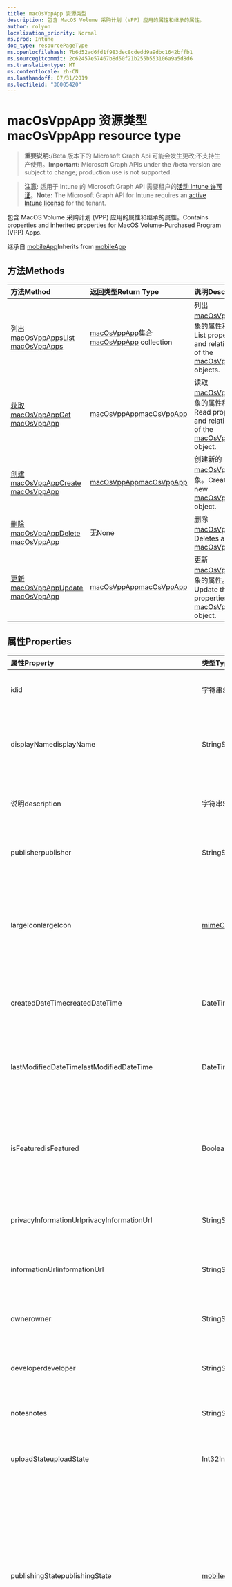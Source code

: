 ```yaml
---
title: macOsVppApp 资源类型
description: 包含 MacOS Volume 采购计划 (VPP) 应用的属性和继承的属性。
author: rolyon
localization_priority: Normal
ms.prod: Intune
doc_type: resourcePageType
ms.openlocfilehash: 7b6d52ad6fd1f983dec8cdedd9a9dbc1642bffb1
ms.sourcegitcommit: 2c62457e57467b8d50f21b255b553106a9a5d8d6
ms.translationtype: MT
ms.contentlocale: zh-CN
ms.lasthandoff: 07/31/2019
ms.locfileid: "36005420"
---
```

# <a name="macosvppapp-resource-type"></a><span data-ttu-id="2bfa8-103">macOsVppApp 资源类型</span><span class="sxs-lookup"><span data-stu-id="2bfa8-103">macOsVppApp resource type</span></span>

> <span data-ttu-id="2bfa8-104">**重要说明:**/Beta 版本下的 Microsoft Graph Api 可能会发生更改;不支持生产使用。</span><span class="sxs-lookup"><span data-stu-id="2bfa8-104">**Important:** Microsoft Graph APIs under the /beta version are subject to change; production use is not supported.</span></span>

> <span data-ttu-id="2bfa8-105">**注意:** 适用于 Intune 的 Microsoft Graph API 需要租户的[活动 Intune 许可证](https://go.microsoft.com/fwlink/?linkid=839381)。</span><span class="sxs-lookup"><span data-stu-id="2bfa8-105">**Note:** The Microsoft Graph API for Intune requires an [active Intune license](https://go.microsoft.com/fwlink/?linkid=839381) for the tenant.</span></span>

<span data-ttu-id="2bfa8-106">包含 MacOS Volume 采购计划 (VPP) 应用的属性和继承的属性。</span><span class="sxs-lookup"><span data-stu-id="2bfa8-106">Contains properties and inherited properties for MacOS Volume-Purchased Program (VPP) Apps.</span></span>


<span data-ttu-id="2bfa8-107">继承自 [mobileApp](../resources/intune-apps-mobileapp.md)</span><span class="sxs-lookup"><span data-stu-id="2bfa8-107">Inherits from [mobileApp](../resources/intune-apps-mobileapp.md)</span></span>

## <a name="methods"></a><span data-ttu-id="2bfa8-108">方法</span><span class="sxs-lookup"><span data-stu-id="2bfa8-108">Methods</span></span>
|<span data-ttu-id="2bfa8-109">方法</span><span class="sxs-lookup"><span data-stu-id="2bfa8-109">Method</span></span>|<span data-ttu-id="2bfa8-110">返回类型</span><span class="sxs-lookup"><span data-stu-id="2bfa8-110">Return Type</span></span>|<span data-ttu-id="2bfa8-111">说明</span><span class="sxs-lookup"><span data-stu-id="2bfa8-111">Description</span></span>|
|:---|:---|:---|
|[<span data-ttu-id="2bfa8-112">列出 macOsVppApps</span><span class="sxs-lookup"><span data-stu-id="2bfa8-112">List macOsVppApps</span></span>](../api/intune-apps-macosvppapp-list.md)|<span data-ttu-id="2bfa8-113">[macOsVppApp](../resources/intune-apps-macosvppapp.md)集合</span><span class="sxs-lookup"><span data-stu-id="2bfa8-113">[macOsVppApp](../resources/intune-apps-macosvppapp.md) collection</span></span>|<span data-ttu-id="2bfa8-114">列出[macOsVppApp](../resources/intune-apps-macosvppapp.md)对象的属性和关系。</span><span class="sxs-lookup"><span data-stu-id="2bfa8-114">List properties and relationships of the [macOsVppApp](../resources/intune-apps-macosvppapp.md) objects.</span></span>|
|[<span data-ttu-id="2bfa8-115">获取 macOsVppApp</span><span class="sxs-lookup"><span data-stu-id="2bfa8-115">Get macOsVppApp</span></span>](../api/intune-apps-macosvppapp-get.md)|[<span data-ttu-id="2bfa8-116">macOsVppApp</span><span class="sxs-lookup"><span data-stu-id="2bfa8-116">macOsVppApp</span></span>](../resources/intune-apps-macosvppapp.md)|<span data-ttu-id="2bfa8-117">读取[macOsVppApp](../resources/intune-apps-macosvppapp.md)对象的属性和关系。</span><span class="sxs-lookup"><span data-stu-id="2bfa8-117">Read properties and relationships of the [macOsVppApp](../resources/intune-apps-macosvppapp.md) object.</span></span>|
|[<span data-ttu-id="2bfa8-118">创建 macOsVppApp</span><span class="sxs-lookup"><span data-stu-id="2bfa8-118">Create macOsVppApp</span></span>](../api/intune-apps-macosvppapp-create.md)|[<span data-ttu-id="2bfa8-119">macOsVppApp</span><span class="sxs-lookup"><span data-stu-id="2bfa8-119">macOsVppApp</span></span>](../resources/intune-apps-macosvppapp.md)|<span data-ttu-id="2bfa8-120">创建新的[macOsVppApp](../resources/intune-apps-macosvppapp.md)对象。</span><span class="sxs-lookup"><span data-stu-id="2bfa8-120">Create a new [macOsVppApp](../resources/intune-apps-macosvppapp.md) object.</span></span>|
|[<span data-ttu-id="2bfa8-121">删除 macOsVppApp</span><span class="sxs-lookup"><span data-stu-id="2bfa8-121">Delete macOsVppApp</span></span>](../api/intune-apps-macosvppapp-delete.md)|<span data-ttu-id="2bfa8-122">无</span><span class="sxs-lookup"><span data-stu-id="2bfa8-122">None</span></span>|<span data-ttu-id="2bfa8-123">删除[macOsVppApp](../resources/intune-apps-macosvppapp.md)。</span><span class="sxs-lookup"><span data-stu-id="2bfa8-123">Deletes a [macOsVppApp](../resources/intune-apps-macosvppapp.md).</span></span>|
|[<span data-ttu-id="2bfa8-124">更新 macOsVppApp</span><span class="sxs-lookup"><span data-stu-id="2bfa8-124">Update macOsVppApp</span></span>](../api/intune-apps-macosvppapp-update.md)|[<span data-ttu-id="2bfa8-125">macOsVppApp</span><span class="sxs-lookup"><span data-stu-id="2bfa8-125">macOsVppApp</span></span>](../resources/intune-apps-macosvppapp.md)|<span data-ttu-id="2bfa8-126">更新[macOsVppApp](../resources/intune-apps-macosvppapp.md)对象的属性。</span><span class="sxs-lookup"><span data-stu-id="2bfa8-126">Update the properties of a [macOsVppApp](../resources/intune-apps-macosvppapp.md) object.</span></span>|

## <a name="properties"></a><span data-ttu-id="2bfa8-127">属性</span><span class="sxs-lookup"><span data-stu-id="2bfa8-127">Properties</span></span>
|<span data-ttu-id="2bfa8-128">属性</span><span class="sxs-lookup"><span data-stu-id="2bfa8-128">Property</span></span>|<span data-ttu-id="2bfa8-129">类型</span><span class="sxs-lookup"><span data-stu-id="2bfa8-129">Type</span></span>|<span data-ttu-id="2bfa8-130">说明</span><span class="sxs-lookup"><span data-stu-id="2bfa8-130">Description</span></span>|
|:---|:---|:---|
|<span data-ttu-id="2bfa8-131">id</span><span class="sxs-lookup"><span data-stu-id="2bfa8-131">id</span></span>|<span data-ttu-id="2bfa8-132">字符串</span><span class="sxs-lookup"><span data-stu-id="2bfa8-132">String</span></span>|<span data-ttu-id="2bfa8-133">实体的键。</span><span class="sxs-lookup"><span data-stu-id="2bfa8-133">Key of the entity.</span></span> <span data-ttu-id="2bfa8-134">继承自 [mobileApp](../resources/intune-apps-mobileapp.md)</span><span class="sxs-lookup"><span data-stu-id="2bfa8-134">Inherited from [mobileApp](../resources/intune-apps-mobileapp.md)</span></span>|
|<span data-ttu-id="2bfa8-135">displayName</span><span class="sxs-lookup"><span data-stu-id="2bfa8-135">displayName</span></span>|<span data-ttu-id="2bfa8-136">String</span><span class="sxs-lookup"><span data-stu-id="2bfa8-136">String</span></span>|<span data-ttu-id="2bfa8-137">管理员提供或导入的应用标题。</span><span class="sxs-lookup"><span data-stu-id="2bfa8-137">The admin provided or imported title of the app.</span></span> <span data-ttu-id="2bfa8-138">继承自 [mobileApp](../resources/intune-apps-mobileapp.md)</span><span class="sxs-lookup"><span data-stu-id="2bfa8-138">Inherited from [mobileApp](../resources/intune-apps-mobileapp.md)</span></span>|
|<span data-ttu-id="2bfa8-139">说明</span><span class="sxs-lookup"><span data-stu-id="2bfa8-139">description</span></span>|<span data-ttu-id="2bfa8-140">字符串</span><span class="sxs-lookup"><span data-stu-id="2bfa8-140">String</span></span>|<span data-ttu-id="2bfa8-141">应用的说明。</span><span class="sxs-lookup"><span data-stu-id="2bfa8-141">The description of the app.</span></span> <span data-ttu-id="2bfa8-142">继承自 [mobileApp](../resources/intune-apps-mobileapp.md)</span><span class="sxs-lookup"><span data-stu-id="2bfa8-142">Inherited from [mobileApp](../resources/intune-apps-mobileapp.md)</span></span>|
|<span data-ttu-id="2bfa8-143">publisher</span><span class="sxs-lookup"><span data-stu-id="2bfa8-143">publisher</span></span>|<span data-ttu-id="2bfa8-144">String</span><span class="sxs-lookup"><span data-stu-id="2bfa8-144">String</span></span>|<span data-ttu-id="2bfa8-145">应用的发布者。</span><span class="sxs-lookup"><span data-stu-id="2bfa8-145">The publisher of the app.</span></span> <span data-ttu-id="2bfa8-146">继承自 [mobileApp](../resources/intune-apps-mobileapp.md)</span><span class="sxs-lookup"><span data-stu-id="2bfa8-146">Inherited from [mobileApp](../resources/intune-apps-mobileapp.md)</span></span>|
|<span data-ttu-id="2bfa8-147">largeIcon</span><span class="sxs-lookup"><span data-stu-id="2bfa8-147">largeIcon</span></span>|[<span data-ttu-id="2bfa8-148">mimeContent</span><span class="sxs-lookup"><span data-stu-id="2bfa8-148">mimeContent</span></span>](../resources/intune-shared-mimecontent.md)|<span data-ttu-id="2bfa8-149">要显示在应用详细信息中并用于图标上传的大图标。</span><span class="sxs-lookup"><span data-stu-id="2bfa8-149">The large icon, to be displayed in the app details and used for upload of the icon.</span></span> <span data-ttu-id="2bfa8-150">继承自 [mobileApp](../resources/intune-apps-mobileapp.md)</span><span class="sxs-lookup"><span data-stu-id="2bfa8-150">Inherited from [mobileApp](../resources/intune-apps-mobileapp.md)</span></span>|
|<span data-ttu-id="2bfa8-151">createdDateTime</span><span class="sxs-lookup"><span data-stu-id="2bfa8-151">createdDateTime</span></span>|<span data-ttu-id="2bfa8-152">DateTimeOffset</span><span class="sxs-lookup"><span data-stu-id="2bfa8-152">DateTimeOffset</span></span>|<span data-ttu-id="2bfa8-153">创建应用的日期和时间。</span><span class="sxs-lookup"><span data-stu-id="2bfa8-153">The date and time the app was created.</span></span> <span data-ttu-id="2bfa8-154">继承自 [mobileApp](../resources/intune-apps-mobileapp.md)</span><span class="sxs-lookup"><span data-stu-id="2bfa8-154">Inherited from [mobileApp](../resources/intune-apps-mobileapp.md)</span></span>|
|<span data-ttu-id="2bfa8-155">lastModifiedDateTime</span><span class="sxs-lookup"><span data-stu-id="2bfa8-155">lastModifiedDateTime</span></span>|<span data-ttu-id="2bfa8-156">DateTimeOffset</span><span class="sxs-lookup"><span data-stu-id="2bfa8-156">DateTimeOffset</span></span>|<span data-ttu-id="2bfa8-157">上次修改应用的日期和时间。</span><span class="sxs-lookup"><span data-stu-id="2bfa8-157">The date and time the app was last modified.</span></span> <span data-ttu-id="2bfa8-158">继承自 [mobileApp](../resources/intune-apps-mobileapp.md)</span><span class="sxs-lookup"><span data-stu-id="2bfa8-158">Inherited from [mobileApp](../resources/intune-apps-mobileapp.md)</span></span>|
|<span data-ttu-id="2bfa8-159">isFeatured</span><span class="sxs-lookup"><span data-stu-id="2bfa8-159">isFeatured</span></span>|<span data-ttu-id="2bfa8-160">Boolean</span><span class="sxs-lookup"><span data-stu-id="2bfa8-160">Boolean</span></span>|<span data-ttu-id="2bfa8-161">指示应用是否被管理员标记为特色的值。继承自 [mobileApp](../resources/intune-apps-mobileapp.md)</span><span class="sxs-lookup"><span data-stu-id="2bfa8-161">The value indicating whether the app is marked as featured by the admin. Inherited from [mobileApp](../resources/intune-apps-mobileapp.md)</span></span>|
|<span data-ttu-id="2bfa8-162">privacyInformationUrl</span><span class="sxs-lookup"><span data-stu-id="2bfa8-162">privacyInformationUrl</span></span>|<span data-ttu-id="2bfa8-163">String</span><span class="sxs-lookup"><span data-stu-id="2bfa8-163">String</span></span>|<span data-ttu-id="2bfa8-164">隐私声明 URL。</span><span class="sxs-lookup"><span data-stu-id="2bfa8-164">The privacy statement Url.</span></span> <span data-ttu-id="2bfa8-165">继承自 [mobileApp](../resources/intune-apps-mobileapp.md)</span><span class="sxs-lookup"><span data-stu-id="2bfa8-165">Inherited from [mobileApp](../resources/intune-apps-mobileapp.md)</span></span>|
|<span data-ttu-id="2bfa8-166">informationUrl</span><span class="sxs-lookup"><span data-stu-id="2bfa8-166">informationUrl</span></span>|<span data-ttu-id="2bfa8-167">String</span><span class="sxs-lookup"><span data-stu-id="2bfa8-167">String</span></span>|<span data-ttu-id="2bfa8-168">详细信息 URL。</span><span class="sxs-lookup"><span data-stu-id="2bfa8-168">The more information Url.</span></span> <span data-ttu-id="2bfa8-169">继承自 [mobileApp](../resources/intune-apps-mobileapp.md)</span><span class="sxs-lookup"><span data-stu-id="2bfa8-169">Inherited from [mobileApp](../resources/intune-apps-mobileapp.md)</span></span>|
|<span data-ttu-id="2bfa8-170">owner</span><span class="sxs-lookup"><span data-stu-id="2bfa8-170">owner</span></span>|<span data-ttu-id="2bfa8-171">String</span><span class="sxs-lookup"><span data-stu-id="2bfa8-171">String</span></span>|<span data-ttu-id="2bfa8-172">应用的所有者。</span><span class="sxs-lookup"><span data-stu-id="2bfa8-172">The owner of the app.</span></span> <span data-ttu-id="2bfa8-173">继承自 [mobileApp](../resources/intune-apps-mobileapp.md)</span><span class="sxs-lookup"><span data-stu-id="2bfa8-173">Inherited from [mobileApp](../resources/intune-apps-mobileapp.md)</span></span>|
|<span data-ttu-id="2bfa8-174">developer</span><span class="sxs-lookup"><span data-stu-id="2bfa8-174">developer</span></span>|<span data-ttu-id="2bfa8-175">String</span><span class="sxs-lookup"><span data-stu-id="2bfa8-175">String</span></span>|<span data-ttu-id="2bfa8-176">应用的开发者。</span><span class="sxs-lookup"><span data-stu-id="2bfa8-176">The developer of the app.</span></span> <span data-ttu-id="2bfa8-177">继承自 [mobileApp](../resources/intune-apps-mobileapp.md)</span><span class="sxs-lookup"><span data-stu-id="2bfa8-177">Inherited from [mobileApp](../resources/intune-apps-mobileapp.md)</span></span>|
|<span data-ttu-id="2bfa8-178">notes</span><span class="sxs-lookup"><span data-stu-id="2bfa8-178">notes</span></span>|<span data-ttu-id="2bfa8-179">String</span><span class="sxs-lookup"><span data-stu-id="2bfa8-179">String</span></span>|<span data-ttu-id="2bfa8-180">应用的备注。</span><span class="sxs-lookup"><span data-stu-id="2bfa8-180">Notes for the app.</span></span> <span data-ttu-id="2bfa8-181">继承自 [mobileApp](../resources/intune-apps-mobileapp.md)</span><span class="sxs-lookup"><span data-stu-id="2bfa8-181">Inherited from [mobileApp](../resources/intune-apps-mobileapp.md)</span></span>|
|<span data-ttu-id="2bfa8-182">uploadState</span><span class="sxs-lookup"><span data-stu-id="2bfa8-182">uploadState</span></span>|<span data-ttu-id="2bfa8-183">Int32</span><span class="sxs-lookup"><span data-stu-id="2bfa8-183">Int32</span></span>|<span data-ttu-id="2bfa8-184">上载状态。</span><span class="sxs-lookup"><span data-stu-id="2bfa8-184">The upload state.</span></span> <span data-ttu-id="2bfa8-185">继承自 [mobileApp](../resources/intune-apps-mobileapp.md)</span><span class="sxs-lookup"><span data-stu-id="2bfa8-185">Inherited from [mobileApp](../resources/intune-apps-mobileapp.md)</span></span>|
|<span data-ttu-id="2bfa8-186">publishingState</span><span class="sxs-lookup"><span data-stu-id="2bfa8-186">publishingState</span></span>|[<span data-ttu-id="2bfa8-187">mobileAppPublishingState</span><span class="sxs-lookup"><span data-stu-id="2bfa8-187">mobileAppPublishingState</span></span>](../resources/intune-apps-mobileapppublishingstate.md)|<span data-ttu-id="2bfa8-188">应用的发布状态。</span><span class="sxs-lookup"><span data-stu-id="2bfa8-188">The publishing state for the app.</span></span> <span data-ttu-id="2bfa8-189">除非应用已发布，否则无法分配应用。</span><span class="sxs-lookup"><span data-stu-id="2bfa8-189">The app cannot be assigned unless the app is published.</span></span> <span data-ttu-id="2bfa8-190">继承自[mobileApp](../resources/intune-apps-mobileapp.md)。</span><span class="sxs-lookup"><span data-stu-id="2bfa8-190">Inherited from [mobileApp](../resources/intune-apps-mobileapp.md).</span></span> <span data-ttu-id="2bfa8-191">可取值为：`notPublished`、`processing`、`published`。</span><span class="sxs-lookup"><span data-stu-id="2bfa8-191">Possible values are: `notPublished`, `processing`, `published`.</span></span>|
|<span data-ttu-id="2bfa8-192">isAssigned</span><span class="sxs-lookup"><span data-stu-id="2bfa8-192">isAssigned</span></span>|<span data-ttu-id="2bfa8-193">Boolean</span><span class="sxs-lookup"><span data-stu-id="2bfa8-193">Boolean</span></span>|<span data-ttu-id="2bfa8-194">指示是否至少向一个组分配了应用程序的值。</span><span class="sxs-lookup"><span data-stu-id="2bfa8-194">The value indicating whether the app is assigned to at least one group.</span></span> <span data-ttu-id="2bfa8-195">继承自 [mobileApp](../resources/intune-apps-mobileapp.md)</span><span class="sxs-lookup"><span data-stu-id="2bfa8-195">Inherited from [mobileApp](../resources/intune-apps-mobileapp.md)</span></span>|
|<span data-ttu-id="2bfa8-196">roleScopeTagIds</span><span class="sxs-lookup"><span data-stu-id="2bfa8-196">roleScopeTagIds</span></span>|<span data-ttu-id="2bfa8-197">String collection</span><span class="sxs-lookup"><span data-stu-id="2bfa8-197">String collection</span></span>|<span data-ttu-id="2bfa8-198">此移动应用的作用域标记 id 列表。</span><span class="sxs-lookup"><span data-stu-id="2bfa8-198">List of scope tag ids for this mobile app.</span></span> <span data-ttu-id="2bfa8-199">继承自 [mobileApp](../resources/intune-apps-mobileapp.md)</span><span class="sxs-lookup"><span data-stu-id="2bfa8-199">Inherited from [mobileApp](../resources/intune-apps-mobileapp.md)</span></span>|
|<span data-ttu-id="2bfa8-200">dependentAppCount</span><span class="sxs-lookup"><span data-stu-id="2bfa8-200">dependentAppCount</span></span>|<span data-ttu-id="2bfa8-201">Int32</span><span class="sxs-lookup"><span data-stu-id="2bfa8-201">Int32</span></span>|<span data-ttu-id="2bfa8-202">子应用程序的依赖项总数。</span><span class="sxs-lookup"><span data-stu-id="2bfa8-202">The total number of dependencies the child app has.</span></span> <span data-ttu-id="2bfa8-203">继承自 [mobileApp](../resources/intune-apps-mobileapp.md)</span><span class="sxs-lookup"><span data-stu-id="2bfa8-203">Inherited from [mobileApp](../resources/intune-apps-mobileapp.md)</span></span>|
|<span data-ttu-id="2bfa8-204">usedLicenseCount</span><span class="sxs-lookup"><span data-stu-id="2bfa8-204">usedLicenseCount</span></span>|<span data-ttu-id="2bfa8-205">Int32</span><span class="sxs-lookup"><span data-stu-id="2bfa8-205">Int32</span></span>|<span data-ttu-id="2bfa8-206">使用中的 VPP 许可证数量。</span><span class="sxs-lookup"><span data-stu-id="2bfa8-206">The number of VPP licenses in use.</span></span>|
|<span data-ttu-id="2bfa8-207">totalLicenseCount</span><span class="sxs-lookup"><span data-stu-id="2bfa8-207">totalLicenseCount</span></span>|<span data-ttu-id="2bfa8-208">Int32</span><span class="sxs-lookup"><span data-stu-id="2bfa8-208">Int32</span></span>|<span data-ttu-id="2bfa8-209">VPP 许可证的总数。</span><span class="sxs-lookup"><span data-stu-id="2bfa8-209">The total number of VPP licenses.</span></span>|
|<span data-ttu-id="2bfa8-210">releaseDateTime</span><span class="sxs-lookup"><span data-stu-id="2bfa8-210">releaseDateTime</span></span>|<span data-ttu-id="2bfa8-211">DateTimeOffset</span><span class="sxs-lookup"><span data-stu-id="2bfa8-211">DateTimeOffset</span></span>|<span data-ttu-id="2bfa8-212">VPP 应用程序的发布日期和时间。</span><span class="sxs-lookup"><span data-stu-id="2bfa8-212">The VPP application release date and time.</span></span>|
|<span data-ttu-id="2bfa8-213">appStoreUrl</span><span class="sxs-lookup"><span data-stu-id="2bfa8-213">appStoreUrl</span></span>|<span data-ttu-id="2bfa8-214">String</span><span class="sxs-lookup"><span data-stu-id="2bfa8-214">String</span></span>|<span data-ttu-id="2bfa8-215">存储 URL。</span><span class="sxs-lookup"><span data-stu-id="2bfa8-215">The store URL.</span></span>|
|<span data-ttu-id="2bfa8-216">licensingType</span><span class="sxs-lookup"><span data-stu-id="2bfa8-216">licensingType</span></span>|[<span data-ttu-id="2bfa8-217">vppLicensingType</span><span class="sxs-lookup"><span data-stu-id="2bfa8-217">vppLicensingType</span></span>](../resources/intune-apps-vpplicensingtype.md)|<span data-ttu-id="2bfa8-218">受支持的许可证类型。</span><span class="sxs-lookup"><span data-stu-id="2bfa8-218">The supported License Type.</span></span>|
|<span data-ttu-id="2bfa8-219">vppTokenOrganizationName</span><span class="sxs-lookup"><span data-stu-id="2bfa8-219">vppTokenOrganizationName</span></span>|<span data-ttu-id="2bfa8-220">String</span><span class="sxs-lookup"><span data-stu-id="2bfa8-220">String</span></span>|<span data-ttu-id="2bfa8-221">与 Apple Volume Purchase Program 令牌关联的组织</span><span class="sxs-lookup"><span data-stu-id="2bfa8-221">The organization associated with the Apple Volume Purchase Program Token</span></span>|
|<span data-ttu-id="2bfa8-222">vppTokenAccountType</span><span class="sxs-lookup"><span data-stu-id="2bfa8-222">vppTokenAccountType</span></span>|[<span data-ttu-id="2bfa8-223">vppTokenAccountType</span><span class="sxs-lookup"><span data-stu-id="2bfa8-223">vppTokenAccountType</span></span>](../resources/intune-shared-vpptokenaccounttype.md)|<span data-ttu-id="2bfa8-224">与给定的 Apple Volume Purchase Program 令牌关联的批量购买计划的类型。</span><span class="sxs-lookup"><span data-stu-id="2bfa8-224">The type of volume purchase program which the given Apple Volume Purchase Program Token is associated with.</span></span> <span data-ttu-id="2bfa8-225">可取值为：`business`、`education`。</span><span class="sxs-lookup"><span data-stu-id="2bfa8-225">Possible values are: `business`, `education`.</span></span> <span data-ttu-id="2bfa8-226">可取值为：`business`、`education`。</span><span class="sxs-lookup"><span data-stu-id="2bfa8-226">Possible values are: `business`, `education`.</span></span>|
|<span data-ttu-id="2bfa8-227">vppTokenAppleId</span><span class="sxs-lookup"><span data-stu-id="2bfa8-227">vppTokenAppleId</span></span>|<span data-ttu-id="2bfa8-228">String</span><span class="sxs-lookup"><span data-stu-id="2bfa8-228">String</span></span>|<span data-ttu-id="2bfa8-229">与给定的 Apple Volume Purchase Program 令牌关联的 Apple ID。</span><span class="sxs-lookup"><span data-stu-id="2bfa8-229">The Apple Id associated with the given Apple Volume Purchase Program Token.</span></span>|
|<span data-ttu-id="2bfa8-230">bundleId</span><span class="sxs-lookup"><span data-stu-id="2bfa8-230">bundleId</span></span>|<span data-ttu-id="2bfa8-231">String</span><span class="sxs-lookup"><span data-stu-id="2bfa8-231">String</span></span>|<span data-ttu-id="2bfa8-232">标识名称。</span><span class="sxs-lookup"><span data-stu-id="2bfa8-232">The Identity Name.</span></span>|
|<span data-ttu-id="2bfa8-233">vppTokenId</span><span class="sxs-lookup"><span data-stu-id="2bfa8-233">vppTokenId</span></span>|<span data-ttu-id="2bfa8-234">String</span><span class="sxs-lookup"><span data-stu-id="2bfa8-234">String</span></span>|<span data-ttu-id="2bfa8-235">与此应用程序关联的 VPP 令牌的标识符。</span><span class="sxs-lookup"><span data-stu-id="2bfa8-235">Identifier of the VPP token associated with this app.</span></span>|
|<span data-ttu-id="2bfa8-236">revokeLicenseActionResults</span><span class="sxs-lookup"><span data-stu-id="2bfa8-236">revokeLicenseActionResults</span></span>|<span data-ttu-id="2bfa8-237">[macOsVppAppRevokeLicensesActionResult](../resources/intune-apps-macosvppapprevokelicensesactionresult.md)集合</span><span class="sxs-lookup"><span data-stu-id="2bfa8-237">[macOsVppAppRevokeLicensesActionResult](../resources/intune-apps-macosvppapprevokelicensesactionresult.md) collection</span></span>|<span data-ttu-id="2bfa8-238">对此应用吊销许可证操作的结果。</span><span class="sxs-lookup"><span data-stu-id="2bfa8-238">Results of revoke license actions on this app.</span></span>|

## <a name="relationships"></a><span data-ttu-id="2bfa8-239">关系</span><span class="sxs-lookup"><span data-stu-id="2bfa8-239">Relationships</span></span>
|<span data-ttu-id="2bfa8-240">关系</span><span class="sxs-lookup"><span data-stu-id="2bfa8-240">Relationship</span></span>|<span data-ttu-id="2bfa8-241">类型</span><span class="sxs-lookup"><span data-stu-id="2bfa8-241">Type</span></span>|<span data-ttu-id="2bfa8-242">说明</span><span class="sxs-lookup"><span data-stu-id="2bfa8-242">Description</span></span>|
|:---|:---|:---|
|<span data-ttu-id="2bfa8-243">categories</span><span class="sxs-lookup"><span data-stu-id="2bfa8-243">categories</span></span>|<span data-ttu-id="2bfa8-244">[mobileAppCategory](../resources/intune-apps-mobileappcategory.md) 集合</span><span class="sxs-lookup"><span data-stu-id="2bfa8-244">[mobileAppCategory](../resources/intune-apps-mobileappcategory.md) collection</span></span>|<span data-ttu-id="2bfa8-245">此应用的类别列表。</span><span class="sxs-lookup"><span data-stu-id="2bfa8-245">The list of categories for this app.</span></span> <span data-ttu-id="2bfa8-246">继承自 [mobileApp](../resources/intune-apps-mobileapp.md)</span><span class="sxs-lookup"><span data-stu-id="2bfa8-246">Inherited from [mobileApp](../resources/intune-apps-mobileapp.md)</span></span>|
|<span data-ttu-id="2bfa8-247">assignments</span><span class="sxs-lookup"><span data-stu-id="2bfa8-247">assignments</span></span>|<span data-ttu-id="2bfa8-248">[mobileAppAssignment](../resources/intune-apps-mobileappassignment.md) 集合</span><span class="sxs-lookup"><span data-stu-id="2bfa8-248">[mobileAppAssignment](../resources/intune-apps-mobileappassignment.md) collection</span></span>|<span data-ttu-id="2bfa8-249">此移动应用的组分配的列表。</span><span class="sxs-lookup"><span data-stu-id="2bfa8-249">The list of group assignments for this mobile app.</span></span> <span data-ttu-id="2bfa8-250">继承自 [mobileApp](../resources/intune-apps-mobileapp.md)</span><span class="sxs-lookup"><span data-stu-id="2bfa8-250">Inherited from [mobileApp](../resources/intune-apps-mobileapp.md)</span></span>|
|<span data-ttu-id="2bfa8-251">installSummary</span><span class="sxs-lookup"><span data-stu-id="2bfa8-251">installSummary</span></span>|[<span data-ttu-id="2bfa8-252">mobileAppInstallSummary</span><span class="sxs-lookup"><span data-stu-id="2bfa8-252">mobileAppInstallSummary</span></span>](../resources/intune-apps-mobileappinstallsummary.md)|<span data-ttu-id="2bfa8-253">移动应用安装摘要。</span><span class="sxs-lookup"><span data-stu-id="2bfa8-253">Mobile App Install Summary.</span></span> <span data-ttu-id="2bfa8-254">继承自 [mobileApp](../resources/intune-apps-mobileapp.md)</span><span class="sxs-lookup"><span data-stu-id="2bfa8-254">Inherited from [mobileApp](../resources/intune-apps-mobileapp.md)</span></span>|
|<span data-ttu-id="2bfa8-255">deviceStatuses</span><span class="sxs-lookup"><span data-stu-id="2bfa8-255">deviceStatuses</span></span>|<span data-ttu-id="2bfa8-256">[mobileAppInstallStatus](../resources/intune-apps-mobileappinstallstatus.md)集合</span><span class="sxs-lookup"><span data-stu-id="2bfa8-256">[mobileAppInstallStatus](../resources/intune-apps-mobileappinstallstatus.md) collection</span></span>|<span data-ttu-id="2bfa8-257">此移动应用程序的安装状态列表。</span><span class="sxs-lookup"><span data-stu-id="2bfa8-257">The list of installation states for this mobile app.</span></span> <span data-ttu-id="2bfa8-258">继承自 [mobileApp](../resources/intune-apps-mobileapp.md)</span><span class="sxs-lookup"><span data-stu-id="2bfa8-258">Inherited from [mobileApp](../resources/intune-apps-mobileapp.md)</span></span>|
|<span data-ttu-id="2bfa8-259">userStatuses</span><span class="sxs-lookup"><span data-stu-id="2bfa8-259">userStatuses</span></span>|<span data-ttu-id="2bfa8-260">[userAppInstallStatus](../resources/intune-apps-userappinstallstatus.md)集合</span><span class="sxs-lookup"><span data-stu-id="2bfa8-260">[userAppInstallStatus](../resources/intune-apps-userappinstallstatus.md) collection</span></span>|<span data-ttu-id="2bfa8-261">此移动应用程序的安装状态列表。</span><span class="sxs-lookup"><span data-stu-id="2bfa8-261">The list of installation states for this mobile app.</span></span> <span data-ttu-id="2bfa8-262">继承自 [mobileApp](../resources/intune-apps-mobileapp.md)</span><span class="sxs-lookup"><span data-stu-id="2bfa8-262">Inherited from [mobileApp](../resources/intune-apps-mobileapp.md)</span></span>|
|<span data-ttu-id="2bfa8-263">相互</span><span class="sxs-lookup"><span data-stu-id="2bfa8-263">relationships</span></span>|<span data-ttu-id="2bfa8-264">[mobileAppRelationship](../resources/intune-apps-mobileapprelationship.md)集合</span><span class="sxs-lookup"><span data-stu-id="2bfa8-264">[mobileAppRelationship](../resources/intune-apps-mobileapprelationship.md) collection</span></span>|<span data-ttu-id="2bfa8-265">此移动应用的关系列表。</span><span class="sxs-lookup"><span data-stu-id="2bfa8-265">List of relationships for this mobile app.</span></span> <span data-ttu-id="2bfa8-266">继承自 [mobileApp](../resources/intune-apps-mobileapp.md)</span><span class="sxs-lookup"><span data-stu-id="2bfa8-266">Inherited from [mobileApp](../resources/intune-apps-mobileapp.md)</span></span>|
|<span data-ttu-id="2bfa8-267">assignedLicenses</span><span class="sxs-lookup"><span data-stu-id="2bfa8-267">assignedLicenses</span></span>|<span data-ttu-id="2bfa8-268">[macOsVppAppAssignedLicense](../resources/intune-apps-macosvppappassignedlicense.md)集合</span><span class="sxs-lookup"><span data-stu-id="2bfa8-268">[macOsVppAppAssignedLicense](../resources/intune-apps-macosvppappassignedlicense.md) collection</span></span>|<span data-ttu-id="2bfa8-269">分配给此应用程序的许可证。</span><span class="sxs-lookup"><span data-stu-id="2bfa8-269">The licenses assigned to this app.</span></span>|

## <a name="json-representation"></a><span data-ttu-id="2bfa8-270">JSON 表示形式</span><span class="sxs-lookup"><span data-stu-id="2bfa8-270">JSON Representation</span></span>
<span data-ttu-id="2bfa8-271">下面是资源的 JSON 表示形式。</span><span class="sxs-lookup"><span data-stu-id="2bfa8-271">Here is a JSON representation of the resource.</span></span>
<!-- {
  "blockType": "resource",
  "keyProperty": "id",
  "@odata.type": "microsoft.graph.macOsVppApp"
}
-->
``` json
{
  "@odata.type": "#microsoft.graph.macOsVppApp",
  "id": "String (identifier)",
  "displayName": "String",
  "description": "String",
  "publisher": "String",
  "largeIcon": {
    "@odata.type": "microsoft.graph.mimeContent",
    "type": "String",
    "value": "binary"
  },
  "createdDateTime": "String (timestamp)",
  "lastModifiedDateTime": "String (timestamp)",
  "isFeatured": true,
  "privacyInformationUrl": "String",
  "informationUrl": "String",
  "owner": "String",
  "developer": "String",
  "notes": "String",
  "uploadState": 1024,
  "publishingState": "String",
  "isAssigned": true,
  "roleScopeTagIds": [
    "String"
  ],
  "dependentAppCount": 1024,
  "usedLicenseCount": 1024,
  "totalLicenseCount": 1024,
  "releaseDateTime": "String (timestamp)",
  "appStoreUrl": "String",
  "licensingType": {
    "@odata.type": "microsoft.graph.vppLicensingType",
    "supportUserLicensing": true,
    "supportDeviceLicensing": true,
    "supportsUserLicensing": true,
    "supportsDeviceLicensing": true
  },
  "vppTokenOrganizationName": "String",
  "vppTokenAccountType": "String",
  "vppTokenAppleId": "String",
  "bundleId": "String",
  "vppTokenId": "String",
  "revokeLicenseActionResults": [
    {
      "@odata.type": "microsoft.graph.macOsVppAppRevokeLicensesActionResult",
      "userId": "String",
      "managedDeviceId": "String",
      "totalLicensesCount": 1024,
      "failedLicensesCount": 1024,
      "actionFailureReason": "String",
      "actionName": "String",
      "actionState": "String",
      "startDateTime": "String (timestamp)",
      "lastUpdatedDateTime": "String (timestamp)"
    }
  ]
}
```





